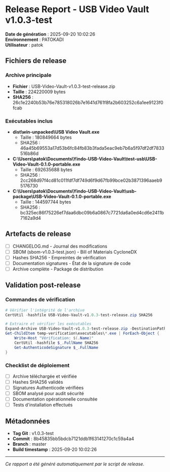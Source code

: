 # Release Report - USB Video Vault v1.0.3-test

**Date de génération** : 2025-09-20 10:02:26  
**Environnement** : PATOKADI  
**Utilisateur** : patok  

## Fichiers de release

### Archive principale
- **Fichier** : USB-Video-Vault-v1.0.3-test-release.zip
- **Taille** : 224220009 bytes
- **SHA256** : 26c1e2240b53b76e785318026b7e1641d761f8fa2b603252c6a1ee9123f0fcab

### Exécutables inclus
- **dist\win-unpacked\USB Video Vault.exe**
  - Taille : 180849664 bytes
  - SHA256 : 46a45b69553a17d53b6fc84fb83b3fada5eac9eb7b6a5f97df2df7833516b86d
- **C:\Users\patok\Documents\Yindo-USB-Video-Vault\test-usb\USB-Video-Vault-0.1.0-portable.exe**
  - Taille : 692635688 bytes
  - SHA256 : 2cc268d97f4cd81c011fdf7df749d6f9d67fb99bce02b3871396aaeb95176730
- **C:\Users\patok\Documents\Yindo-USB-Video-Vault\usb-package\USB-Video-Vault-0.1.0-portable.exe**
  - Taille : 144597744 bytes
  - SHA256 : bc325ec86f75226ef7daa6dbc09b6a0867c7721da6a0ed4cd6e2411b7162a9d4
## Artefacts de release

- [ ] CHANGELOG.md - Journal des modifications
- [ ] SBOM (sbom-v1.0.3-test.json) - Bill of Materials CycloneDX
- [ ] Hashes SHA256 - Empreintes de vérification
- [ ] Documentation signatures - État de la signature de code
- [ ] Archive complète - Package de distribution

## Validation post-release

### Commandes de vérification

```powershell
# Vérifier l'intégrité de l'archive
CertUtil -hashfile USB-Video-Vault-v1.0.3-test-release.zip SHA256

# Extraire et vérifier les exécutables
Expand-Archive USB-Video-Vault-v1.0.3-test-release.zip -DestinationPath temp-verification
Get-ChildItem temp-verification\executables\*.exe | ForEach-Object {
    Write-Host "Vérification: $(.Name)"
    CertUtil -hashfile $_.FullName SHA256
    Get-AuthenticodeSignature $_.FullName
}
```

### Checklist de déploiement

- [ ] Archive téléchargée et vérifiée
- [ ] Hashes SHA256 validés
- [ ] Signatures Authenticode vérifiées
- [ ] SBOM analysé pour audit sécurité
- [ ] Documentation opérationnelle consultée
- [ ] Tests d'installation effectués

## Métadonnées

- **Tag Git** : v1.0.3-test
- **Commit** : 8b45835bb5bdcb7121ddb1f63141270c1c59a4a4
- **Branch** : master
- **Build timestamp** : 2025-09-20 10:02:26

---

*Ce rapport a été généré automatiquement par le script de release.*
